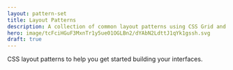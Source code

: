 ```yaml
---
layout: pattern-set
title: Layout Patterns
description: A collection of common layout patterns using CSS Grid and Flexbox.
hero: image/tcFciHGuF3MxnTr1y5ue01OGLBn2/dYAbN2LdttJ1qYk1gssh.svg
draft: true
---
```


CSS layout patterns to help you get started building your interfaces.
